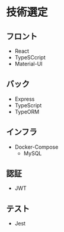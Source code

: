# 技術選定

## フロント

- React
- TypeSCcript
- Material-UI

## バック

- Express
- TypeScript
- TypeORM

## インフラ

- Docker-Compose
  - MySQL

## 認証

- JWT

## テスト

- Jest

